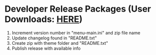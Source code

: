 # Developer Release Packages (User Downloads: <a href="https://github.com/TheRealDannyyy/Phase-Shift-Theme-Ports/releases">HERE</a>)
1. Increment version number in "menu-main.ini" and zip file name
2. Update changelog found in "README.txt"
3. Create zip with theme folder and "README.txt"
4. Publish release with available info
